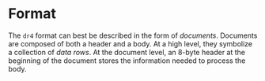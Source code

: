 # Format

The `dr4` format can best be described in the form of *documents*. Documents are composed of both a header and a body. At a high level, they symbolize a collection of *data rows*. At the document level, an 8-byte header at the beginning of the document stores the information needed to process the body.
